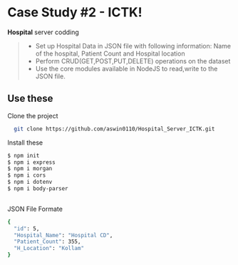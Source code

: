 # Case Study #2 - ICTK!

**Hospital** server codding
>-   Set up Hospital Data in JSON file with following information: Name of the hospital, Patient Count and Hospital location
>-   Perform CRUD(GET,POST,PUT,DELETE) operations on the dataset
>-   Use the core modules available in NodeJS to read,write to the JSON file.

## Use these

Clone the project

```bash
  git clone https://github.com/aswin0110/Hospital_Server_ICTK.git
```
Install these

```bash
$ npm init
$ npm i express
$ npm i morgan
$ npm i cors
$ npm i dotenv
$ npm i body-parser
  
```

JSON File Formate

```bash
{
  "id": 5,
  "Hospital_Name": "Hospital CD",
  "Patient_Count": 355,
  "H_Location": "Kollam"
}
```